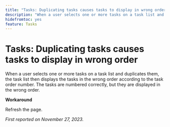```yaml
---
title: "Tasks: Duplicating tasks causes tasks to display in wrong order"
description: "When a user selects one or more tasks on a task list and duplicates them, the task list then displays the tasks in the wrong order according to the task order number. The tasks are numbered correctly, but they are displayed in the wrong order. A workaround is available."
hidefromtoc: yes
feature: Tasks
---
```


# Tasks: Duplicating tasks causes tasks to display in wrong order

When a user selects one or more tasks on a task list and duplicates them, the task list then displays the tasks in the wrong order according to the task order number. The tasks are numbered correctly, but they are displayed in the wrong order.

**Workaround**

Refresh the page.

_First reported on November 27, 2023._
